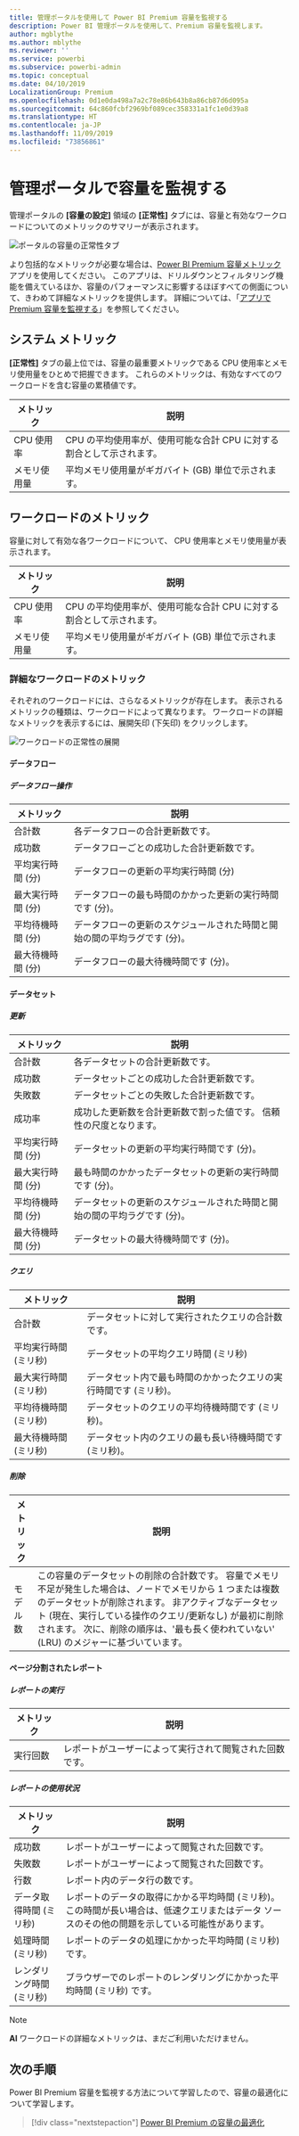 ```yaml
---
title: 管理ポータルを使用して Power BI Premium 容量を監視する
description: Power BI 管理ポータルを使用して、Premium 容量を監視します。
author: mgblythe
ms.author: mblythe
ms.reviewer: ''
ms.service: powerbi
ms.subservice: powerbi-admin
ms.topic: conceptual
ms.date: 04/10/2019
LocalizationGroup: Premium
ms.openlocfilehash: 0d1e0da498a7a2c78e86b643b8a86cb87d6d095a
ms.sourcegitcommit: 64c860fcbf2969bf089cec358331a1fc1e0d39a8
ms.translationtype: HT
ms.contentlocale: ja-JP
ms.lasthandoff: 11/09/2019
ms.locfileid: "73856861"
---
```

# <a name="monitor-capacities-in-the-admin-portal"></a>管理ポータルで容量を監視する

管理ポータルの **[容量の設定]** 領域の **[正常性]** タブには、容量と有効なワークロードについてのメトリックのサマリーが表示されます。  

![ポータルの容量の正常性タブ](media/service-admin-premium-monitor-portal/admin-portal-health.png)

より包括的なメトリックが必要な場合は、[Power BI Premium 容量メトリック](service-admin-premium-monitor-capacity.md) アプリを使用してください。 このアプリは、ドリルダウンとフィルタリング機能を備えているほか、容量のパフォーマンスに影響するほぼすべての側面について、きわめて詳細なメトリックを提供します。 詳細については、「[アプリで Premium 容量を監視する](service-admin-premium-monitor-capacity.md)」を参照してください。

## <a name="system-metrics"></a>システム メトリック

**[正常性]** タブの最上位では、容量の最重要メトリックである CPU 使用率とメモリ使用量をひとめで把握できます。 これらのメトリックは、有効なすべてのワークロードを含む容量の累積値です。

| **メトリック** | **説明** |
| --- | --- |
| CPU 使用率 | CPU の平均使用率が、使用可能な合計 CPU に対する割合として示されます。 |
| メモリ使用量 | 平均メモリ使用量がギガバイト (GB) 単位で示されます。|

## <a name="workload-metrics"></a>ワークロードのメトリック

容量に対して有効な各ワークロードについて、 CPU 使用率とメモリ使用量が表示されます。

| **メトリック** | **説明** |
| --- | --- |
| CPU 使用率 | CPU の平均使用率が、使用可能な合計 CPU に対する割合として示されます。 |
| メモリ使用量 | 平均メモリ使用量がギガバイト (GB) 単位で示されます。|

### <a name="detailed-workload-metrics"></a>詳細なワークロードのメトリック

それぞれのワークロードには、さらなるメトリックが存在します。 表示されるメトリックの種類は、ワークロードによって異なります。 ワークロードの詳細なメトリックを表示するには、展開矢印 (下矢印) をクリックします。

![ワークロードの正常性の展開](media/service-admin-premium-monitor-portal/admin-portal-health-expand.png)

#### <a name="dataflows"></a>データフロー

##### <a name="dataflow-operations"></a>データフロー操作

| **メトリック** | **説明** |
| --- | --- |
| 合計数 | 各データフローの合計更新数です。 |
| 成功数 | データフローごとの成功した合計更新数です。|
| 平均実行時間 (分) | データフローの更新の平均実行時間 (分) |
| 最大実行時間 (分) | データフローの最も時間のかかった更新の実行時間です (分)。 |
| 平均待機時間 (分) | データフローの更新のスケジュールされた時間と開始の間の平均ラグです (分)。 |
| 最大待機時間 (分) | データフローの最大待機時間です (分)。  |

#### <a name="datasets"></a>データセット

##### <a name="refresh"></a>更新

| **メトリック** | **説明** |
| --- | --- |
| 合計数 | 各データセットの合計更新数です。 |
| 成功数 | データセットごとの成功した合計更新数です。 |
| 失敗数 | データセットごとの失敗した合計更新数です。 |
| 成功率  | 成功した更新数を合計更新数で割った値です。 信頼性の尺度となります。 |
| 平均実行時間 (分) | データセットの更新の平均実行時間です (分)。  |
| 最大実行時間 (分) | 最も時間のかかったデータセットの更新の実行時間です (分)。 |
| 平均待機時間 (分) | データセットの更新のスケジュールされた時間と開始の間の平均ラグです (分)。 |
| 最大待機時間 (分) | データセットの最大待機時間です (分)。 |

##### <a name="query"></a>クエリ

| **メトリック** | **説明** |
| --- | --- |
| 合計数 | データセットに対して実行されたクエリの合計数です。 |
| 平均実行時間 (ミリ秒) |データセットの平均クエリ時間 (ミリ秒)|
| 最大実行時間 (ミリ秒) |データセット内で最も時間のかかったクエリの実行時間です (ミリ秒)。 |
| 平均待機時間 (ミリ秒) |データセットのクエリの平均待機時間です (ミリ秒)。 |
| 最大待機時間 (ミリ秒) |データセット内のクエリの最も長い待機時間です (ミリ秒)。 |

##### <a name="eviction"></a>削除

| **メトリック** | **説明** |
| --- | --- |
| モデル数 | この容量のデータセットの削除の合計数です。 容量でメモリ不足が発生した場合は、ノードでメモリから 1 つまたは複数のデータセットが削除されます。 非アクティブなデータセット (現在、実行している操作のクエリ/更新なし) が最初に削除されます。 次に、削除の順序は、'最も長く使われていない' (LRU) のメジャーに基づいています。 |

#### <a name="paginated-reports"></a>ページ分割されたレポート

##### <a name="report-execution"></a>レポートの実行

| **メトリック** | **説明** |
| --- | --- |
| 実行回数  | レポートがユーザーによって実行されて閲覧された回数です。|

##### <a name="report-usage"></a>レポートの使用状況

| **メトリック** | **説明** |
| --- | --- |
| 成功数 | レポートがユーザーによって閲覧された回数です。 |
| 失敗数 |レポートがユーザーによって閲覧された回数です。|
| 行数 |レポート内のデータ行の数です。 |
| データ取得時間 (ミリ秒) |レポートのデータの取得にかかる平均時間 (ミリ秒)。 この時間が長い場合は、低速クエリまたはデータ ソースのその他の問題を示している可能性があります。  |
| 処理時間 (ミリ秒) |レポートのデータの処理にかかった平均時間 (ミリ秒) です。 |
| レンダリング時間 (ミリ秒) |ブラウザーでのレポートのレンダリングにかかった平均時間 (ミリ秒) です。 |

> [!NOTE]
> **AI** ワークロードの詳細なメトリックは、まだご利用いただけません。

## <a name="next-steps"></a>次の手順

Power BI Premium 容量を監視する方法について学習したので、容量の最適化について学習します。

> [!div class="nextstepaction"]
> [Power BI Premium の容量の最適化](service-premium-capacity-optimize.md)
